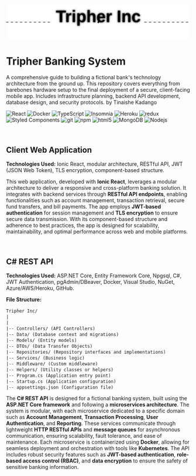 ![Tripher Logo](./tripher.svg)

# Tripher Banking System
A comprehensive guide to building a fictional bank's technology architecture from the ground up. This repository covers everything from barebones hardware setup to the final deployment of a secure, client-facing mobile app. Includes infrastructure planning, backend API development, database design, and security protocols. by Tinaishe Kadango

<p>
  <img alt="React" src="https://img.shields.io/badge/-React-45b8d8?style=flat-square&logo=react&logoColor=white" />
  <img alt="Docker" src="https://img.shields.io/badge/-Docker-46a2f1?style=flat-square&logo=docker&logoColor=white" />
  <img alt="TypeScript" src="https://img.shields.io/badge/-TypeScript-007ACC?style=flat-square&logo=typescript&logoColor=white" />
  <img alt="Insomnia" src="https://img.shields.io/badge/-Insomnia-5849BE?style=flat-square&logo=insomnia&logoColor=white" />
  <img alt="Heroku" src="https://img.shields.io/badge/-Heroku-430098?style=flat-square&logo=heroku&logoColor=white" />
  <img alt="redux" src="https://img.shields.io/badge/-Redux-764ABC?style=flat-square&logo=redux&logoColor=white" />
  <img alt="Styled Components" src="https://img.shields.io/badge/-Styled_Components-db7092?style=flat-square&logo=styled-components&logoColor=white" />
  <img alt="git" src="https://img.shields.io/badge/-Git-F05032?style=flat-square&logo=git&logoColor=white" />
  <img alt="npm" src="https://img.shields.io/badge/-NPM-CB3837?style=flat-square&logo=npm&logoColor=white" />
  <img alt="html5" src="https://img.shields.io/badge/-HTML5-E34F26?style=flat-square&logo=html5&logoColor=white" />
  <img alt="MongoDB" src="https://img.shields.io/badge/-MongoDB-13aa52?style=flat-square&logo=mongodb&logoColor=white" />
  <img alt="Nodejs" src="https://img.shields.io/badge/-Nodejs-43853d?style=flat-square&logo=Node.js&logoColor=white" />
</p>

<br/>

## Client Web Application

**Technologies Used:** Ionic React, modular architecture, RESTful API, JWT (JSON Web Token), TLS encryption, component-based structure.

This web application, developed with **Ionic React**, leverages a modular architecture to deliver a responsive and cross-platform banking solution. It integrates with backend services through **RESTful API endpoints**, enabling functionalities such as account management, transaction retrieval, secure fund transfers, and bill payments. The app employs **JWT-based authentication** for session management and **TLS encryption** to ensure secure data transmission. With its component-based structure and adherence to best practices, the app is designed for scalability, maintainability, and optimal performance across web and mobile platforms.

<br/>

## C# REST API

**Technologies Used:** ASP.NET Core, Entity Framework Core, Npgsql, C#, JWT Authentication, pgAdmin/DBeaver, Docker, Visual Studio, NuGet, Azure/AWS/Heroku, GitHub.

**File Structure:** 

	Tripher Inc/
	|
	|
	|-- Controllers/ (API Controllers)  
	|-- Data/ (Database context and migrations)  
	|-- Models/ (Entity models)  
	|-- DTOs/ (Data Transfer Objects)  
	|-- Repositories/ (Repository interfaces and implementations)  
	|-- Services/ (Business logic)  
	|-- Middleware/ (Custom middleware)  
	|-- Helpers/ (Utility classes or helpers)  
	|-- Program.cs (Application entry point)  
	|-- Startup.cs (Application configuration)  
	|-- appsettings.json (Configuration file)  


The **C# REST API** is designed for a fictional banking system, built using the **ASP.NET Core framework** and following a **microservices architecture**. The system is modular, with each microservice dedicated to a specific domain such as **Account Management**, **Transaction Processing**, **User Authentication**, and **Reporting**. These services communicate through lightweight **HTTP RESTful APIs** and **message queues** for asynchronous communication, ensuring scalability, fault tolerance, and ease of maintenance. Each microservice is containerized using **Docker**, allowing for seamless deployment and orchestration with tools like **Kubernetes**. The API includes robust security features such as **JWT-based authentication**, **role-based access control (RBAC)**, and **data encryption** to ensure the safety of sensitive banking information. 